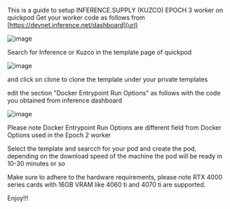 This is a guide to setup INFERENCE.SUPPLY (KUZCO) EPOCH 3 worker on quickpod
Get your worker code as follows from [https://devnet.inference.net/dashboard](url)

![image](https://github.com/user-attachments/assets/2195faed-f0d1-491d-9e24-195514745846)

Search for Inference or Kuzco in the template page of quickpod

![image](https://github.com/user-attachments/assets/599b705e-2e56-41f9-acc9-b03e72acd3b9)

and click on clone to clone the template under your private templates

edit the section "Docker Entrypoint Run Options" as follows with the code you obtained from inference dashboard

![image](https://github.com/user-attachments/assets/8d52fcbc-084d-4521-a454-03ab28b744d6)

Please note Docker Entrypoint Run Options are different field from Docker Options used in the Epoch 2 worker

Select the template and searcch for your pod and create the pod, depending on the download speed of the machine the pod will be ready in 10-30 minutes or so

Make sure to adhere to the hardware requirements, please note RTX 4000 series cards with 16GB VRAM like 4060 ti and 4070 ti are supported.

Enjoy!!!

